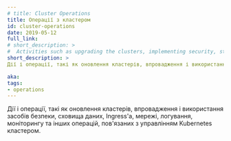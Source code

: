 ```yaml
---
# title: Cluster Operations
title: Операції з кластером
id: cluster-operations
date: 2019-05-12
full_link:
# short_description: >
#  Activities such as upgrading the clusters, implementing security, storage, ingress, networking, logging and monitoring, and other operations involved in managing a Kubernetes cluster.
short_description: >
Дії і операції, такі як оновлення кластерів, впровадження і використання засобів безпеки, сховища даних, Ingress'а, мережі, логування, моніторингу та інших операцій, пов'язаних з управлінням Kubernetes кластером.

aka:
tags:
- operations
---
```

 <!-- Activities such as upgrading the clusters, implementing security, storage, ingress, networking, logging and monitoring, and other operations involved in managing a Kubernetes cluster. -->
Дії і операції, такі як оновлення кластерів, впровадження і використання засобів безпеки, сховища даних, Ingress'а, мережі, логування, моніторингу та інших операцій, пов'язаних з управлінням Kubernetes кластером.
